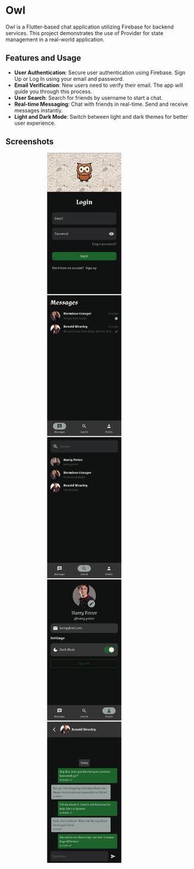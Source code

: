 # Owl

Owl is a Flutter-based chat application utilizing Firebase for backend services. This project demonstrates the use of Provider for state management in a real-world application.

## Features and Usage

- **User Authentication**: Secure user authentication using Firebase. Sign Up or Log In using your email and password.
- **Email Verification**: New users need to verify their email. The app will guide you through this process.
- **User Search**: Search for friends by username to start a chat.
- **Real-time Messaging**: Chat with friends in real-time. Send and receive messages instantly.
- **Light and Dark Mode**: Switch between light and dark themes for better user experience.

## Screenshots

<p align="center">
    <img src="assets/images/screenshots/screenshot_1.jpg" alt="Login Screen" width="200" style="margin-right: 80px;"/>
    <img src="assets/images/screenshots/screenshot_2.jpg" alt="Messages Screen" width="200" style="margin-right: 80px;"/>
    <img src="assets/images/screenshots/screenshot_3.jpg" alt="Search Screen" width="200" style="margin-right: 80px;"/>
     <img src="assets/images/screenshots/screenshot_4.jpg" alt="Profile Screen" width="200" style="margin-right: 80px;"/>
    <img src="assets/images/screenshots/screenshot_5.jpg" alt="Chat Screen" width="200" style="margin-right: 80px;"/>
</p>



